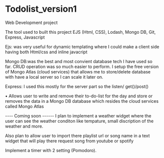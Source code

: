 # Todolist_version1
Web Development project

The tool used to built this project 
EJS (Html, CSS), Lodash, Mongo DB, Git, Express, Javascript

Ejs: was very useful for dynamic templating where I could make a client side having both Html/css and  inline javacript

Mongo DB:was the best and most convient database tech I have used so far. CRUD operation was so much easier to perform.
I setup the free version of Mongo Atlas (cloud services) that allows me to store/delete database with have a local server so I can
scale it later on. 

Express: I used this mostly for the server part so the listen/ get()/post()

•	Allows user to write and remove their to-do-list for the day and store or removes the data 
in a Mongo DB database which resides the cloud services called Mongo Atlas



---- Coming soon ------
I plan to implement a weather widget where the user can see the weather conditon like tempature, small discription of the weather
and more. 

Also plan to allow user to import there playlist url or song name in a text widget that will play there request song from youtube or spotify

Implement a timer with 2 setting (Pomodoro).
